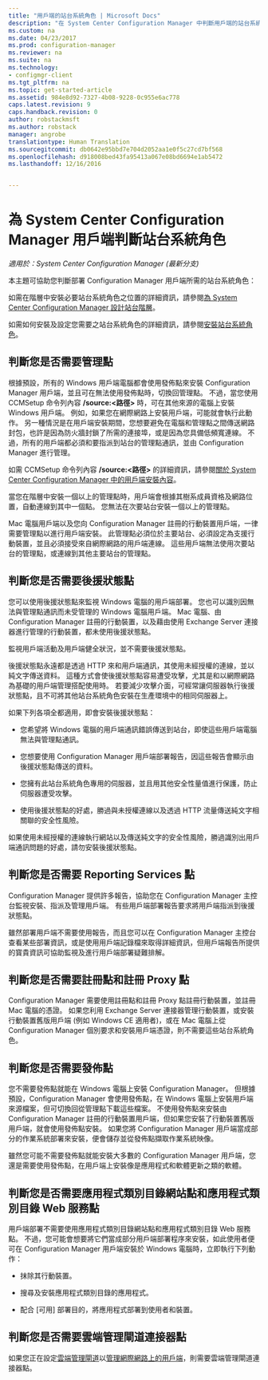 ```yaml
---
title: "用戶端的站台系統角色 | Microsoft Docs"
description: "在 System Center Configuration Manager 中判斷用戶端的站台系統角色。"
ms.custom: na
ms.date: 04/23/2017
ms.prod: configuration-manager
ms.reviewer: na
ms.suite: na
ms.technology:
- configmgr-client
ms.tgt_pltfrm: na
ms.topic: get-started-article
ms.assetid: 984e8d92-7327-4b08-9228-0c955e6ac778
caps.latest.revision: 9
caps.handback.revision: 0
author: robstackmsft
ms.author: robstack
manager: angrobe
translationtype: Human Translation
ms.sourcegitcommit: db0642e95bbd7e704d2052aa1e0f5c27cd7bf568
ms.openlocfilehash: d918008bed43fa95413a067e08bd6694e1ab5472
ms.lasthandoff: 12/16/2016


---
```

# <a name="determine-the-site-system-roles-for-system-center-configuration-manager-clients"></a>為 System Center Configuration Manager 用戶端判斷站台系統角色

*適用於：System Center Configuration Manager (最新分支)*

本主題可協助您判斷部署 Configuration Manager 用戶端所需的站台系統角色：  

 如需在階層中安裝必要站台系統角色之位置的詳細資訊，請參閱[為 System Center Configuration Manager 設計站台階層](../../../../core/plan-design/hierarchy/design-a-hierarchy-of-sites.md)。  

 如需如何安裝及設定您需要之站台系統角色的詳細資訊，請參閱[安裝站台系統角色](../../../../core/servers/deploy/configure/install-site-system-roles.md)。  

##  <a name="determine-if-you-need-a-management-point"></a>判斷您是否需要管理點  
 根據預設，所有的 Windows 用戶端電腦都會使用發佈點來安裝 Configuration Manager 用戶端，並且可在無法使用發佈點時，切換回管理點。 不過，當您使用 CCMSetup 命令列內容 **/source:<路徑\>** 時，可在其他來源的電腦上安裝 Windows 用戶端。 例如，如果您在網際網路上安裝用戶端，可能就會執行此動作。 另一種情況是在用戶端安裝期間，您想要避免在電腦和管理點之間傳送網路封包，也許是因為防火牆封鎖了所需的連接埠，或是因為您具備低頻寬連線。 不過，所有的用戶端都必須和要指派到站台的管理點通訊，並由 Configuration Manager 進行管理。  

 如需 CCMSetup 命令列內容 **/source:<路徑\>** 的詳細資訊，請參閱[關於 System Center Configuration Manager 中的用戶端安裝內容](../../../../core/clients/deploy/about-client-installation-properties.md)。  

 當您在階層中安裝一個以上的管理點時，用戶端會根據其樹系成員資格及網路位置，自動連線到其中一個點。 您無法在次要站台安裝一個以上的管理點。  

 Mac 電腦用戶端以及您向 Configuration Manager 註冊的行動裝置用戶端，一律需要管理點以進行用戶端安裝。 此管理點必須位於主要站台、必須設定為支援行動裝置，並且必須接受來自網際網路的用戶端連線。 這些用戶端無法使用次要站台的管理點，或連線到其他主要站台的管理點。  

##  <a name="determine-if-you-need-a-fallback-status-point"></a>判斷您是否需要後援狀態點  
 您可以使用後援狀態點來監視 Windows 電腦的用戶端部署。 您也可以識別因無法與管理點通訊而未受管理的 Windows 電腦用戶端。 Mac 電腦、由 Configuration Manager 註冊的行動裝置，以及藉由使用 Exchange Server 連接器進行管理的行動裝置，都未使用後援狀態點。  

 監視用戶端活動及用戶端健全狀況，並不需要後援狀態點。  

 後援狀態點永遠都是透過 HTTP 來和用戶端通訊，其使用未經授權的連線，並以純文字傳送資料。 這種方式會使後援狀態點容易遭受攻擊，尤其是和以網際網路為基礎的用戶端管理搭配使用時。 若要減少攻擊介面，可經常讓伺服器執行後援狀態點，且不可將其他站台系統角色安裝在生產環境中的相同伺服器上。  

 如果下列各項全都適用，即會安裝後援狀態點：  

-   您希望將 Windows 電腦的用戶端通訊錯誤傳送到站台，即使這些用戶端電腦無法與管理點通訊。  

-   您想要使用 Configuration Manager 用戶端部署報告，因這些報告會顯示由後援狀態點傳送的資料。  

-   您擁有此站台系統角色專用的伺服器，並且用其他安全性量值進行保護，防止伺服器遭受攻擊。  

-   使用後援狀態點的好處，勝過與未授權連線以及透過 HTTP 流量傳送純文字相關聯的安全性風險。  

 如果使用未經授權的連線執行網站以及傳送純文字的安全性風險，勝過識別出用戶端通訊問題的好處，請勿安裝後援狀態點。  

##  <a name="determine-whether-you-need-a-reporting-services-point"></a>判斷您是否需要 Reporting Services 點  
 Configuration Manager 提供許多報告，協助您在 Configuration Manager 主控台監視安裝、指派及管理用戶端。 有些用戶端部署報告要求將用戶端指派到後援狀態點。  

 雖然部署用戶端不需要使用報告，而且您可以在 Configuration Manager 主控台查看某些部署資訊，或是使用用戶端記錄檔來取得詳細資訊，但用戶端報告所提供的寳貴資訊可協助監視及進行用戶端部署疑難排解。  

##  <a name="determine-if-you-need-an-enrollment-point-and-an-enrollment-proxy-point"></a>判斷您是否需要註冊點和註冊 Proxy 點  
 Configuration Manager 需要使用註冊點和註冊 Proxy 點註冊行動裝置，並註冊 Mac 電腦的憑證。 如果您利用 Exchange Server 連接器管理行動裝置，或安裝行動裝置舊版用戶端 (例如 Windows CE 適用者)，或在 Mac 電腦上從 Configuration Manager 個別要求和安裝用戶端憑證，則不需要這些站台系統角色。  

##  <a name="determine-if-you-need-a-distribution-point"></a>判斷您是否需要發佈點  
 您不需要發佈點就能在 Windows 電腦上安裝 Configuration Manager。 但根據預設，Configuration Manager 會使用發佈點，在 Windows 電腦上安裝用戶端來源檔案，但可切換回從管理點下載這些檔案。 不使用發佈點來安裝由 Configuration Manager 註冊的行動裝置用戶端，但如果您安裝了行動裝置舊版用戶端，就會使用發佈點安裝。 如果您將 Configuration Manager 用戶端當成部分的作業系統部署來安裝，便會儲存並從發佈點擷取作業系統映像。  

 雖然您可能不需要發佈點就能安裝大多數的 Configuration Manager 用戶端，您還是需要使用發佈點，在用戶端上安裝像是應用程式和軟體更新之類的軟體。  

##  <a name="determine-if-you-need-an-application-catalog-website-point-and-an-application-catalog-web-services-point"></a>判斷您是否需要應用程式類別目錄網站點和應用程式類別目錄 Web 服務點  
 用戶端部署不需要使用應用程式類別目錄網站點和應用程式類別目錄 Web 服務點。 不過，您可能會想要將它們當成部分用戶端部署程序來安裝，如此使用者便可在 Configuration Manager 用戶端安裝於 Windows 電腦時，立即執行下列動作：  

-   抹除其行動裝置。  

-   搜尋及安裝應用程式類別目錄的應用程式。  

-   配合 [可用] 部署目的，將應用程式部署到使用者和裝置。  

##  <a name="determine-whether-you-require-a-cloud-management-gateway-connector-point"></a>判斷您是否需要雲端管理閘道連接器點 

如果您正在設定[雲端管理閘道](/sccm/core/clients/manage/setup-cloud-management-gateway)以[管理網際網路上的用戶端](/sccm/core/clients/manage/manage-clients-internet)，則需要雲端管理閘道連接器點。


 
